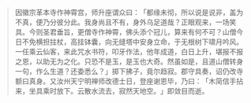 
> 因徽宗革本寺作神霄宫，师升座谓众曰：​「都缘未彻，所以说是说非，盖为不真，便乃分彼分此。我身尚且不有，身外乌足道哉？正眼观来，一场笑具。今则圣君垂旨，更僧寺作神霄，佛头添个冠儿，算来有何不可？山僧今日不免横担拄杖，高挂钵囊，向无缝塔中安身立命，于无根树下啸月吟风。一任乘云仙客，来此咒水书符，叩牙作法，他年成道，白日上升，堪报不报之恩，以助无为之化。只恐不是玉，是玉也大奇。然虽如是，且道山僧转身一句，作么生道？还委悉么？​」掷下拂子，竟尔趋寂。郡守具奏，诏仍改寺额曰真身。又汝州天宁明禅师改德士日，登座谢恩毕，乃曰：​「木简信手拈来，坐具乘时放下。云散水流去，寂然天地空。​」即敛目而逝。
